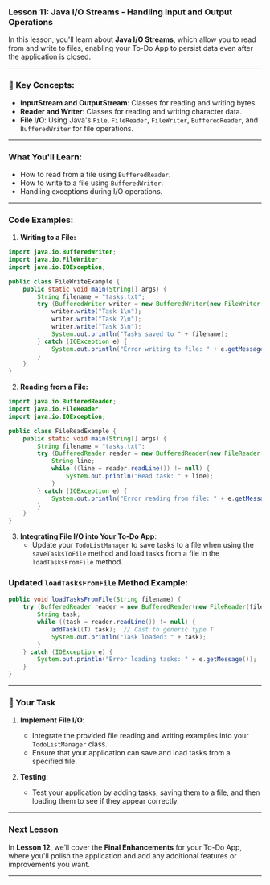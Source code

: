 ### Lesson 11: Java I/O Streams - Handling Input and Output Operations

In this lesson, you'll learn about **Java I/O Streams**, which allow you to read from and write to files, enabling your To-Do App to persist data even after the application is closed.

---

### 📝 Key Concepts:
- **InputStream and OutputStream**: Classes for reading and writing bytes.
- **Reader and Writer**: Classes for reading and writing character data.
- **File I/O**: Using Java's `File`, `FileReader`, `FileWriter`, `BufferedReader`, and `BufferedWriter` for file operations.

---

### What You'll Learn:
- How to read from a file using `BufferedReader`.
- How to write to a file using `BufferedWriter`.
- Handling exceptions during I/O operations.

---

### Code Examples:

1. **Writing to a File:**

```java
import java.io.BufferedWriter;
import java.io.FileWriter;
import java.io.IOException;

public class FileWriteExample {
    public static void main(String[] args) {
        String filename = "tasks.txt";
        try (BufferedWriter writer = new BufferedWriter(new FileWriter(filename))) {
            writer.write("Task 1\n");
            writer.write("Task 2\n");
            writer.write("Task 3\n");
            System.out.println("Tasks saved to " + filename);
        } catch (IOException e) {
            System.out.println("Error writing to file: " + e.getMessage());
        }
    }
}
```

2. **Reading from a File:**

```java
import java.io.BufferedReader;
import java.io.FileReader;
import java.io.IOException;

public class FileReadExample {
    public static void main(String[] args) {
        String filename = "tasks.txt";
        try (BufferedReader reader = new BufferedReader(new FileReader(filename))) {
            String line;
            while ((line = reader.readLine()) != null) {
                System.out.println("Read task: " + line);
            }
        } catch (IOException e) {
            System.out.println("Error reading from file: " + e.getMessage());
        }
    }
}
```

3. **Integrating File I/O into Your To-Do App**:
   - Update your `TodoListManager` to save tasks to a file when using the `saveTasksToFile` method and load tasks from a file in the `loadTasksFromFile` method.

### Updated `loadTasksFromFile` Method Example:

```java
public void loadTasksFromFile(String filename) {
    try (BufferedReader reader = new BufferedReader(new FileReader(filename))) {
        String task;
        while ((task = reader.readLine()) != null) {
            addTask((T) task);  // Cast to generic type T
            System.out.println("Task loaded: " + task);
        }
    } catch (IOException e) {
        System.out.println("Error loading tasks: " + e.getMessage());
    }
}
```

---

### 🚀 Your Task

1. **Implement File I/O**:
   - Integrate the provided file reading and writing examples into your `TodoListManager` class.
   - Ensure that your application can save and load tasks from a specified file.

2. **Testing**:
   - Test your application by adding tasks, saving them to a file, and then loading them to see if they appear correctly.

---

### Next Lesson
In **Lesson 12**, we’ll cover the **Final Enhancements** for your To-Do App, where you'll polish the application and add any additional features or improvements you want.

---